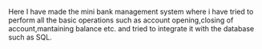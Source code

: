 Here I have made the mini bank management system where i have tried to perform all the basic operations such as account opening,closing of account,mantaining balance etc. and tried to integrate it with the database such as SQL.

